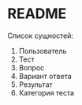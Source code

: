 # README

Список сущностей:
  1. Пользователь
  2. Тест
  3. Вопрос
  4. Вариант ответа
  5. Результат
  6. Категория теста
